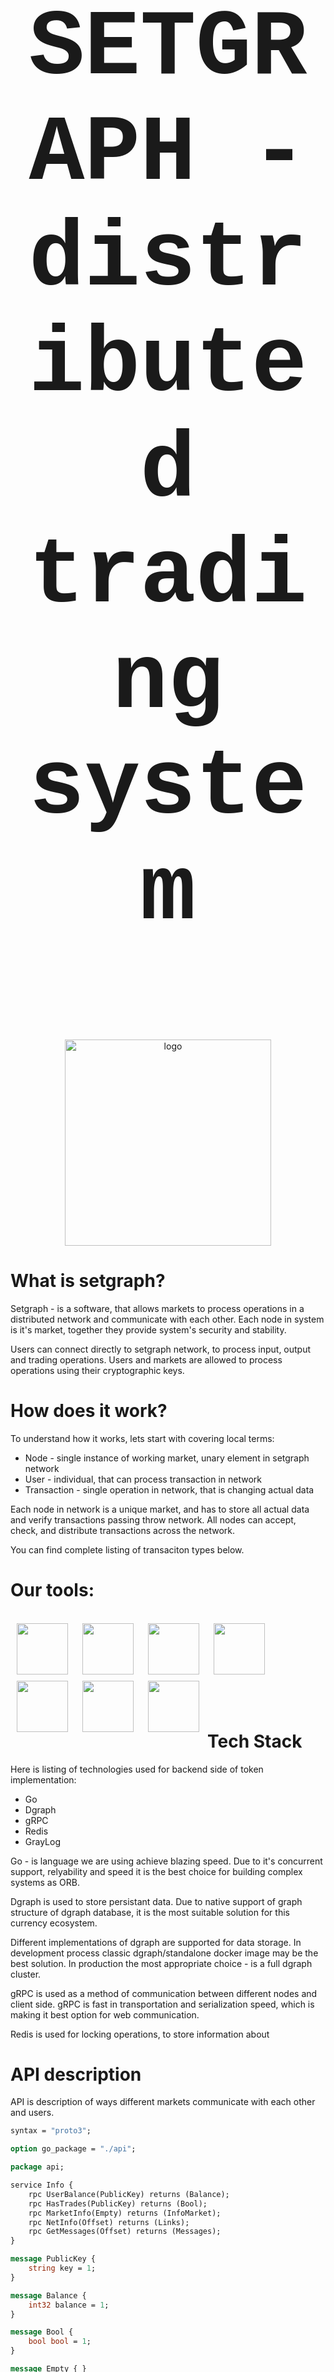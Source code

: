 
# <p  align="center" style="font-family:courier;font-size:530%" size=210px> SETGRAPH - distributed trading system </p> 

<p align="center">
  <img height="330px" src="https://www.pngkey.com/png/full/437-4379380_networking-networking-png-portable-network-graphics.png" alt="logo"/>
</p>

# What is setgraph?

Setgraph - is a software, that allows markets to process operations in a distributed network and communicate with each other. Each node in system is it's market, together they provide system's security and stability.

Users can connect directly to setgraph network, to process input, output and trading operations. Users and markets are allowed to process operations using their cryptographic keys.

# How does it work?

To understand how it works, lets start with covering local terms:
- Node - single instance of working market, unary element in setgraph network
- User - individual, that can process transaction in network
- Transaction - single operation in network, that is changing actual data

Each node in network is a unique market, and has to store all actual data and verify transactions passing throw network. All nodes can accept, check, and distribute transactions across the network.

You can find complete listing of transaciton types below.

# Our tools:

<br>
<img align="left" style="padding-left: 10px; padding-right: 10px; padding-bottom: 10px;" width="82px" height="82px" src="https://juststickers.in/wp-content/uploads/2016/07/go-programming-language.png" />
<img align="left" style="padding-left: 10px; padding-right: 10px; padding-bottom: 10px;" width="82px" height="82px" src="https://upload.wikimedia.org/wikipedia/commons/thumb/1/17/GraphQL_Logo.svg/2048px-GraphQL_Logo.svg.png"/>
<img align="left" style="padding-left: 10px; padding-right: 10px; padding-bottom: 10px;" width="82px" height="82px" src="https://camo.githubusercontent.com/e6c89a3654756437bd520290bdbe8062bea43e97d38ef2a95d1873d0edd0e014/68747470733a2f2f63646e2e66726565626965737570706c792e636f6d2f6c6f676f732f6c617267652f32782f677261796c6f672d6c6f676f2d706e672d7472616e73706172656e742e706e67" />
<img align="left" style="padding-left: 10px; padding-right: 10px; padding-bottom: 10px;" width="82px" height="82px" src="https://camo.githubusercontent.com/2c530b38cb14e74d785ebe8d7bf1a649fb44d3e9f43a8dbc103dc01d1fbfce0e/68747470733a2f2f7777772e646f636b65722e636f6d2f73697465732f64656661756c742f66696c65732f64382f323031392d30372f766572746963616c2d6c6f676f2d6d6f6e6f6368726f6d617469632e706e67" />
<img align="left" style="padding-left: 10px; padding-right: 10px; padding-bottom: 10px;" width="82px" height="82px" src="https://camo.githubusercontent.com/5d442673be6109d82be8dd19f0a2ed6844044bbb58d3e938e9fce7cd346a7946/68747470733a2f2f69312e77702e636f6d2f7465636878706f7365722e636f6d2f77702d636f6e74656e742f75706c6f6164732f323031392f31322f677270632d69636f6e2e706e673f6669743d363236253243363634" />
<img align="left" style="padding-left: 10px; padding-right: 10px; padding-bottom: 10px;" width="82px" height="82px" src="https://camo.githubusercontent.com/296247907281a8a54eebff1e3af9c89d6d28b6cc531c83befb810c57181d51d8/68747470733a2f2f75706c6f61642e77696b696d656469612e6f72672f77696b6970656469612f636f6d6d6f6e732f302f30302f4b756265726e657465735f253238636f6e7461696e65725f656e67696e652532392e706e67" />
<img align="left" style="padding-left: 10px; padding-right: 10px; padding-bottom: 10px;" width="82px" height="82px" src="https://is3-ssl.mzstatic.com/image/thumb/Purple124/v4/17/cd/a2/17cda2a0-b641-c3d0-3d22-141704a40eef/Icon.png/1200x630bb.png" />

<br/><br/><br/><br/><br/><br/><br/>


# Tech Stack

Here is listing of technologies used for backend side of token implementation:
- Go
- Dgraph
- gRPC
- Redis
- GrayLog

Go - is language we are using achieve blazing speed. Due to it's concurrent support, relyability and speed it is the best choice for building complex systems as ORB.

Dgraph is used to store persistant data. Due to native support of graph structure of dgraph database, it is the most suitable solution for this currency ecosystem.

Different implementations of dgraph are supported for data storage. In development process classic dgraph/standalone docker image may be the best solution. In production the most appropriate choice - is a full dgraph cluster.

gRPC is used as a method of communication between different nodes and client side. gRPC is fast in transportation and serialization speed, which is making it best option for web communication.

Redis is used for locking operations, to store information about

# API description

API is description of ways different markets communicate with each other and users.

``` proto
syntax = "proto3";

option go_package = "./api";

package api;

service Info {
    rpc UserBalance(PublicKey) returns (Balance);
    rpc HasTrades(PublicKey) returns (Bool);
    rpc MarketInfo(Empty) returns (InfoMarket);
    rpc NetInfo(Offset) returns (Links);
    rpc GetMessages(Offset) returns (Messages);
}

message PublicKey {
    string key = 1;
}

message Balance {
    int32 balance = 1;
}

message Bool {
    bool bool = 1;
}

message Empty { }

message InfoMarket {
    string name = 1;
    string pubkey = 2;
    string descr = 3;
    string img = 4;
    string worktime = 5;
    int32 fee = 6;
    repeated Trade buys = 7;   
    repeated Trade sells = 8;
}

message Trade {
    int32 offer = 1;
    int32 recieve = 2;
}

message Offset {
    int32 offset = 1;
}

message Links {
    repeated string links = 1;
}

message Messages {
    repeated string messages = 1;
}

service User {
    rpc Message(MessageRequest) returns (Bool);
    rpc Remmittance(RemmittanceRequest) returns (Bool);
    rpc PlaceOrder(PlaceOrderRequest) returns (Bool);
    rpc CancelOrder(CancelOrderRequest) returns (Bool);
}

message MessageRequest {
    string operationid = 1;
    string userkey = 2;
    string message = 3;
    string sign = 4;
}

message RemmittanceRequest {
    string operationid = 1;
    string senderkey = 2;
    string recieverkey = 3;
    int32 amount = 4;
    string sign = 5;
}

message PlaceOrderRequest {
    string operationid = 1;
    string userkey = 2;
    string marketkey = 3;
    int32 offer = 4;
    int32 recieve = 5;
    string sign = 6;
}

message CancelOrderRequest {
    string operationid = 1;
    string userkey = 2;
    string sign = 6;   
}

service Market {
    rpc DecreaseOrder(DecreaseOrderRequest) returns (Bool);
    rpc CloseOrder(CloseOrderRequest) returns (Bool);
}

message DecreaseOrderRequest {
    string operationid = 1;
    string orderid = 2;
    string marketkey = 3;
    int32 newoffer = 4;
    int32 newrecieve = 5;
    string sign  = 6;
}

message CloseOrderRequest {
    string operationid = 1;
    string orderid = 2;
    string marketkey = 3;
    string sign  = 4;
}
```


# Data model

Here is a brief description of data types, that may be stored in dgraph. Graphql (the variation, that is used in dgraph) is used to describe stored data. 

There are two main types of data in the system - branch and leaf. Leafs - are those pieces of data that describe current condition of the network, while branches describe the operations, that led to final condition.

You can think about those entities (they might change with time) as a leafs:

```graphql
type User {
    id: ID!
    name: String! @id @search(by: [fulltext])
    pubkey: String! @id @search(by: [hash])
    balance: Int!
    messages: [String]
    buys: [Buy] @hasInverse(field: "user")
    sells: [Sell] @hasInverse(field: "user")
}

type Market {
    id: ID!
    name: String! @id @search(by: [fulltext])
    pubkey: String! @id @search(by: [hash])
    descr: String!
    img: String!
    inputfee: Int!
    outputfee: Int!
    worktime: String!
    buys: [Buy] @hasInverse(field: "market")
    sells: [Sell] @hasInverse(field: "market")
}

type Buy {
    offer: Int!
    recieve: Int!
    user: [User] @hasInverse(field: "buys")
    market: [Market] @hasInverse(field: "buys")
}

type Sell {
    offer: Int!
    recieve: Int!
    user: [User] @hasInverse(field: "sells")
    market: [Market] @hasInverse(field: "sells")
}
```

And about transaction types, as a branches:

```graphql

```

### Send

- From - string
- To - string
- Amount - int
- Type - string

### Trade-open

- User - string
- Market - string
- Offer - int
- Recieve - int
- Buy - bool

### Trade-close

- User - bytes
- Market - bytes
- Recieved - int
- Left - int

### Cancel

- User - bytes
- Market - bytes
- Recieved - int
- Base - bool

### Update user

- User - bytes
- Name - string

### Update market

- User - 

### Deposit

- User - bytes
- Market - bytes

### Withdrawal

- User - bytes
- Info - string
